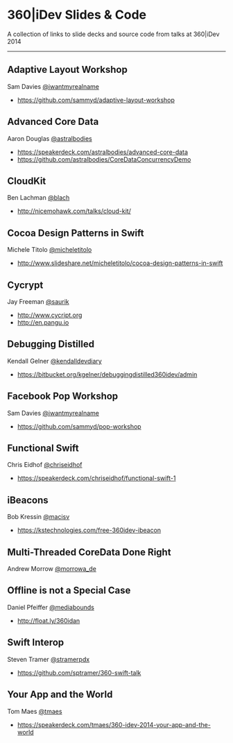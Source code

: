 360|iDev Slides & Code
==============

A collection of links to slide decks and source code from talks at 360|iDev 2014

-----

## Adaptive Layout Workshop
Sam Davies [@iwantmyrealname](https://twitter.com/iwantmyrealname)

* https://github.com/sammyd/adaptive-layout-workshop

## Advanced Core Data
Aaron Douglas [@astralbodies](https://twitter.com/astralbodies)

* https://speakerdeck.com/astralbodies/advanced-core-data
* https://github.com/astralbodies/CoreDataConcurrencyDemo

## CloudKit
Ben Lachman [@blach](https://twitter.com/blach)

* http://nicemohawk.com/talks/cloud-kit/

## Cocoa Design Patterns in Swift
Michele Titolo [@micheletitolo](https://twitter.com/micheletitolo)

* http://www.slideshare.net/micheletitolo/cocoa-design-patterns-in-swift

## Cycrypt
Jay Freeman [@saurik](https://twitter.com/saurik)

* http://www.cycript.org
* http://en.pangu.io

## Debugging Distilled
Kendall Gelner [@kendalldevdiary](https://twitter.com/kendalldevdiary)

* https://bitbucket.org/kgelner/debuggingdistilled360idev/admin

## Facebook Pop Workshop
Sam Davies [@iwantmyrealname](https://twitter.com/iwantmyrealname)

* https://github.com/sammyd/pop-workshop

## Functional Swift
Chris Eidhof [@chriseidhof](https://twitter.com/chriseidhof)

* https://speakerdeck.com/chriseidhof/functional-swift-1

## iBeacons
Bob Kressin [@macisv](https://twitter.com/macisv)

* https://kstechnologies.com/free-360idev-ibeacon

## Multi-Threaded CoreData Done Right
Andrew Morrow [@morrowa_de](https://twitter.com/morrowa_de)

## Offline is not a Special Case
Daniel Pfeiffer [@mediabounds](https://twitter.com/mediabounds)

* http://float.ly/360idan

## Swift Interop
Steven Tramer [@stramerpdx](https://twitter.com/stramerpdx)

* https://github.com/sptramer/360-swift-talk

## Your App and the World
Tom Maes [@tmaes](https://twitter.com/tmaes)

* https://speakerdeck.com/tmaes/360-idev-2014-your-app-and-the-world
